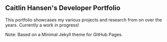 ## Caitlin Hansen's Developer Portfolio



This portfolio showcases my various projects and research from on over the years. Currently a work in progress!



Note: Based on a Minimal Jekyll theme for GitHub Pages.

